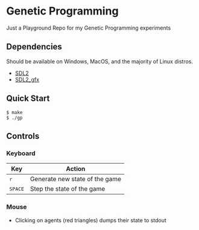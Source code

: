 # Genetic Programming

Just a Playground Repo for my Genetic Programming experiments

## Dependencies

Should be available on Windows, MacOS, and the majority of Linux distros.

- [SDL2]
- [SDL2_gfx]

## Quick Start

```console
$ make
$ ./gp
```

## Controls

### Keyboard

| Key              | Action                         |
|------------------|--------------------------------|
| <kbd>r</kbd>     | Generate new state of the game |
| <kbd>SPACE</kbd> | Step the state of the game     |

### Mouse

- Clicking on agents (red triangles) dumps their state to stdout

[SDL2]: https://www.libsdl.org/
[SDL2_gfx]: https://github.com/ferzkopp/SDL_gfx
